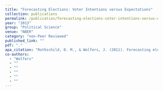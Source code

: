 ```yaml
---
title: "Forecasting Elections: Voter Intentions versus Expectations"
collection: publications
permalink: /publication/forecasting-elections-voter-intentions-versus-expectations
year: "2013"
group: "Political Science"
venue: "NBER"
category: "non-Peer Reviewed"
published_link: ""
pdf: "."
apa_citation: "Rothschild, D. M., & Wolfers, J. (2011). Forecasting elections: Voter intentions versus expectations. Available at SSRN 1884644."
co-authors:
  - "Wolfers"
  - ""
  - ""
  - ""
  - ""
  - ""
---
```

